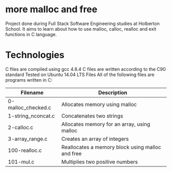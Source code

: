 # more malloc and free
Project done during Full Stack Software Engineering studies at Holberton School. It aims to learn about how to use malloc, calloc, realloc and exit functions in C language.

 # Technologies
C files are compiled using gcc 4.8.4
C files are written according to the C90 standard
Tested on Ubuntu 14.04 LTS
Files
All of the following files are programs written in C:

|Filename           |	Description                                |
--------------------|--------------------------------------------|
|0-malloc_checked.c | Allocates memory using malloc              |
|1-string_nconcat.c	| Concatenates two strings                   |
|2-calloc.c	        | Allocates memory for an array, using malloc|
|3-array_range.c    |	Creates an array of integers|
|100-realloc.c	     | Reallocates a memory block using malloc and free|
|101-mul.c	         | Multiplies two positive numbers|

